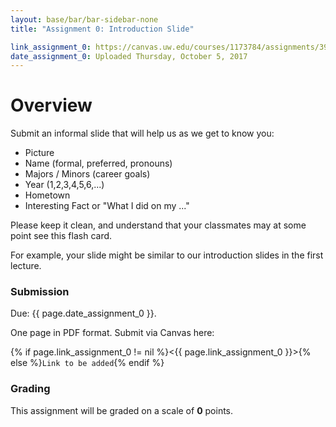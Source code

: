 ```yaml
---
layout: base/bar/bar-sidebar-none
title: "Assignment 0: Introduction Slide"

link_assignment_0: https://canvas.uw.edu/courses/1173784/assignments/3911334
date_assignment_0: Uploaded Thursday, October 5, 2017
---
```


# Overview

Submit an informal slide that will help us as we get to know you:

- Picture
- Name (formal, preferred, pronouns)
- Majors / Minors (career goals)
- Year (1,2,3,4,5,6,...)
- Hometown
- Interesting Fact or "What I did on my ..."

Please keep it clean, and understand that your classmates may at some point see this flash card.

For example, your slide might be similar to our introduction slides in the first lecture.

### Submission

Due: {{ page.date_assignment_0 }}.

One page in PDF format. Submit via Canvas here:

{% if page.link_assignment_0 != nil %}<{{ page.link_assignment_0 }}>{% else %}`Link to be added`{% endif %}

### Grading

This assignment will be graded on a scale of __0__ points. 
